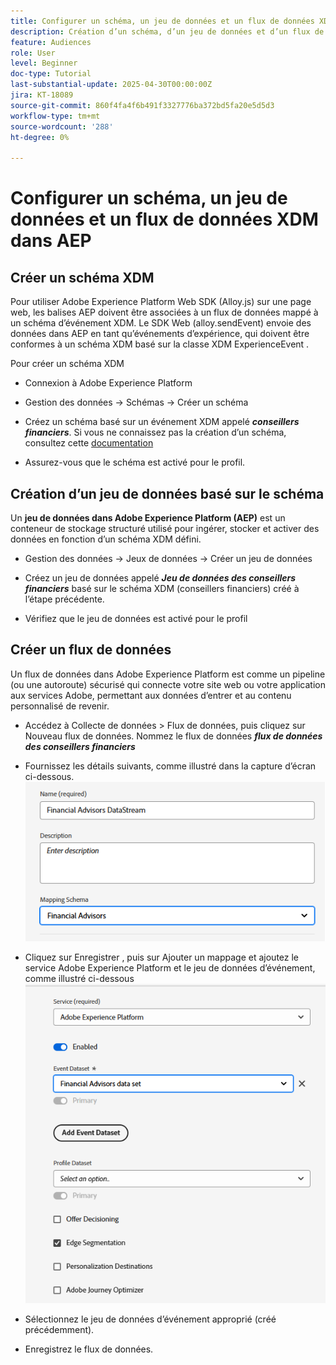 ```yaml
---
title: Configurer un schéma, un jeu de données et un flux de données XDM dans AEP
description: Création d’un schéma, d’un jeu de données et d’un flux de données XDM
feature: Audiences
role: User
level: Beginner
doc-type: Tutorial
last-substantial-update: 2025-04-30T00:00:00Z
jira: KT-18089
source-git-commit: 860f4fa4f6b491f3327776ba372bd5fa20e5d5d3
workflow-type: tm+mt
source-wordcount: '288'
ht-degree: 0%

---
```


# Configurer un schéma, un jeu de données et un flux de données XDM dans AEP

## Créer un schéma XDM

Pour utiliser Adobe Experience Platform Web SDK (Alloy.js) sur une page web, les balises AEP doivent être associées à un flux de données mappé à un schéma d’événement XDM. Le SDK Web (alloy.sendEvent) envoie des données dans AEP en tant qu’événements d’expérience, qui doivent être conformes à un schéma XDM basé sur la classe XDM ExperienceEvent .

Pour créer un schéma XDM

* Connexion à Adobe Experience Platform
* Gestion des données -> Schémas -> Créer un schéma

* Créez un schéma basé sur un événement XDM appelé **_conseillers financiers_**. Si vous ne connaissez pas la création d’un schéma, consultez cette [documentation](https://experienceleague.adobe.com/fr/docs/experience-platform/xdm/tutorials/create-schema-ui)


* Assurez-vous que le schéma est activé pour le profil.

## Création d’un jeu de données basé sur le schéma

Un **jeu de données dans Adobe Experience Platform (AEP)** est un conteneur de stockage structuré utilisé pour ingérer, stocker et activer des données en fonction d’un schéma XDM défini.


* Gestion des données -> Jeux de données -> Créer un jeu de données
* Créez un jeu de données appelé **_Jeu de données des conseillers financiers_** basé sur le schéma XDM (conseillers financiers) créé à l’étape précédente.

* Vérifiez que le jeu de données est activé pour le profil

## Créer un flux de données

Un flux de données dans Adobe Experience Platform est comme un pipeline (ou une autoroute) sécurisé qui connecte votre site web ou votre application aux services Adobe, permettant aux données d’entrer et au contenu personnalisé de revenir.

* Accédez à Collecte de données > Flux de données, puis cliquez sur Nouveau flux de données. Nommez le flux de données **_flux de données des conseillers financiers_**

* Fournissez les détails suivants, comme illustré dans la capture d’écran ci-dessous.
  ![flux de données](assets/datastream.png)
* Cliquez sur Enregistrer , puis sur Ajouter un mappage et ajoutez le service Adobe Experience Platform et le jeu de données d’événement, comme illustré ci-dessous
  ![datastream-mapping](assets/datastream-service.png)

* Sélectionnez le jeu de données d’événement approprié (créé précédemment).

* Enregistrez le flux de données.

